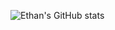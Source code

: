 ![Ethan's GitHub stats](https://github-readme-stats.vercel.app/api?username=ethanhann&show_icons=true&theme=transparent)
